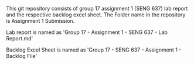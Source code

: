 This git repository consists of group 17 assignment 1 (SENG 637) lab report and the respective backlog excel sheet. The Folder name in the repository is Assignment 1 Submission.

Lab report is named as 'Group 17 - Assignment 1 - SENG 637 - Lab Report.md'

Backlog Excel Sheet is named as 'Group 17 - SENG 637 - Assignment 1 - Backlog File'
